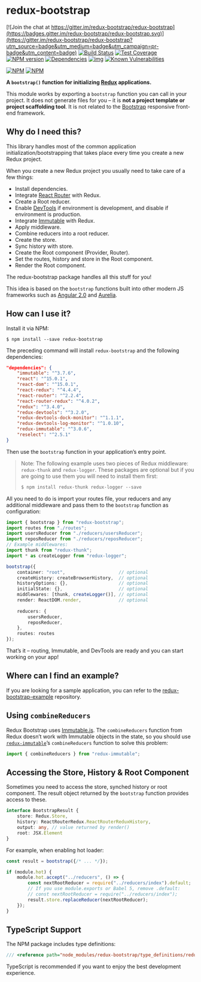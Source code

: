# redux-bootstrap

[![Join the chat at https://gitter.im/redux-bootstrap/redux-bootstrap](https://badges.gitter.im/redux-bootstrap/redux-bootstrap.svg)](https://gitter.im/redux-bootstrap/redux-bootstrap?utm_source=badge&utm_medium=badge&utm_campaign=pr-badge&utm_content=badge)
[![Build Status](https://travis-ci.org/redux-bootstrap/redux-bootstrap.svg?branch=master)](https://travis-ci.org/redux-bootstrap/redux-bootstrap)
[![Test Coverage](https://codeclimate.com/github/redux-bootstrap/redux-bootstrap/badges/coverage.svg)](https://codeclimate.com/github/redux-bootstrap/redux-bootstrap/coverage)
[![NPM version](https://badge.fury.io/js/redux-bootstrap.svg)](https://badge.fury.io/js/redux-bootstrap)
[![Dependencies](https://david-dm.org/redux-bootstrap/redux-bootstrap.svg)](https://david-dm.org/redux-bootstrap/redux-bootstrap#info=dependencies)
[![img](https://david-dm.org/redux-bootstrap/redux-bootstrap/dev-status.svg)](https://david-dm.org/redux-bootstrap/redux-bootstrap/#info=devDependencies)
[![Known Vulnerabilities](https://snyk.io/test/github/redux-bootstrap/redux-bootstrap/badge.svg)](https://snyk.io/test/github/redux-bootstrap/redux-bootstrap)


[![NPM](https://nodei.co/npm/redux-bootstrap.png?downloads=true&downloadRank=true)](https://nodei.co/npm/redux-bootstrap/)
[![NPM](https://nodei.co/npm-dl/redux-bootstrap.png?months=9&height=3)](https://nodei.co/npm/redux-bootstrap/)

**A `bootstrap()` function for initializing [Redux](https://github.com/reactjs/redux) applications.**

This module works by exporting a `bootstrap` function you can call in your project. It does not generate files for you – it is **not a project template or project scaffolding tool**. It is not related to the [Bootstrap](http://getbootstrap.com/) responsive front-end framework.

## Why do I need this?
This library handles most of the common application initialization/bootstrapping that takes place every time you create a new Redux project.

When you create a new Redux project you usually need to take care of a few things:

- Install dependencies.
- Integrate [React Router](https://github.com/reactjs/react-router) with Redux.
- Create a Root reducer.
- Enable [DevTools](https://github.com/gaearon/redux-devtools) if environment is development, and disable if environment is production.
- Integrate [Immutable](https://facebook.github.io/immutable-js/) with Redux.
- Apply middleware.
- Combine reducers into a root reducer.
- Create the store.
- Sync history with store.
- Create the Root component (Provider, Router).
- Set the routes, history and store in the Root component.
- Render the Root component.

The redux-bootstrap package handles all this stuff for you! 

This idea is based on the `bootstrap` functions built into other modern JS frameworks such as
[Angular 2.0](https://angular.io/docs/ts/latest/api/platform/browser/bootstrap-function.html) and
[Aurelia](http://aurelia.io/docs.html#/aurelia/bootstrapper/1.0.0-beta.1.2.0/doc/api/overview).

## How can I use it?

Install it via NPM:

```
$ npm install --save redux-bootstrap
```

The preceding command will install `redux-bootstrap` and the following dependencies:

```json
"dependencies": {
    "immutable": "^3.7.6",
    "react": "^15.0.1",
    "react-dom": "^15.0.1",
    "react-redux": "^4.4.4",
    "react-router": "^2.2.4",
    "react-router-redux": "^4.0.2",
    "redux": "^3.4.0",
    "redux-devtools": "^3.2.0",
    "redux-devtools-dock-monitor": "^1.1.1",
    "redux-devtools-log-monitor": "^1.0.10",
    "redux-immutable": "^3.0.6",
    "reselect": "^2.5.1"
}
```
 
Then use the `bootstrap` function in your application’s entry point.

> Note: The following example uses two pieces of Redux middleware: `redux-thunk` and `redux-logger`. These packages are optional but if you are going to use them you will need to install them first:
>
> ```ts
> $ npm install redux-thunk redux-logger --save
> ```

All you need to do is import your routes file, your reducers and any additional middleware 
and pass them to the `bootstrap` function as configuration:

```ts
import { bootstrap } from "redux-bootstrap";
import routes from "./routes";
import usersReducer from "./reducers/usersReducer";
import reposReducer from "./reducers/reposReducer";
// Example middlewares:
import thunk from "redux-thunk";
import * as createLogger from "redux-logger";

bootstrap({
    container: "root",                    // optional
    createHistory: createBrowserHistory,  // optional
    historyOptions: {},                   // optional
    initialState: {},                     // optional
    middlewares: [thunk, createLogger()], // optional    
    render: ReactDOM.render,              // optional
    
    reducers: {
        usersReducer,
        reposReducer,
    },
    routes: routes
});
```

That’s it – routing, Immutable, and DevTools are ready and you can start working on your app!

## Where can I find an example?
If you are looking for a sample application, you can refer to the [redux-bootstrap-example](https://github.com/redux-bootstrap/redux-bootstrap-example) repository.

## Using `combineReducers`
Redux Bootstrap uses [Immutable.js](https://facebook.github.io/immutable-js/). The `combineReducers` function from Redux doesn’t work with Immutable objects in the state, so you should use [`redux-immutable`](https://github.com/gajus/redux-immutable)’s `combineReducers` function to solve this problem:

```ts
import { combineReducers } from "redux-immutable";
```

## Accessing the Store, History & Root Component
Sometimes you need to access the store, synched history or root component.  The result object returned by the `bootstrap` function provides access to these.

```ts
interface BootstrapResult {
    store: Redux.Store,
    history: ReactRouterRedux.ReactRouterReduxHistory,
    output: any, // value returned by render()
    root: JSX.Element
}
```

For example, when enabling hot loader:

```ts
const result = bootstrap({/* ... */});

if (module.hot) {
    module.hot.accept("../reducers", () => {
        const nextRootReducer = require("../reducers/index").default;
        // If you use module.exports or Babel 5, remove .default:
        // const nextRootReducer = require("../reducers/index");
        result.store.replaceReducer(nextRootReducer);
    });
}
```

## TypeScript Support
The NPM package includes type definitions:

```ts
/// <reference path="node_modules/redux-bootstrap/type_definitions/redux-bootstrap/redux-bootstrap.d.ts" />
```

TypeScript is recommended if you want to enjoy the best development experience.
